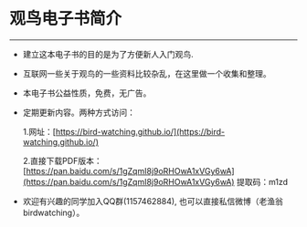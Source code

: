 # 观鸟电子书简介

---

* 建立这本电子书的目的是为了方便新人入门观鸟.

* 互联网一些关于观鸟的一些资料比较杂乱，在这里做一个收集和整理。

* 本电子书公益性质，免费，无广告。

* 定期更新内容。两种方式访问：

    1.网址：[https://bird-watching.github.io/](https://bird-watching.github.io/)

    2.直接下载PDF版本：[https://pan.baidu.com/s/1gZqmI8j9oRHOwA1xVGy6wA](https://pan.baidu.com/s/1gZqmI8j9oRHOwA1xVGy6wA) 提取码：m1zd

* 欢迎有兴趣的同学加入QQ群\(1157462884\), 也可以直接私信微博（老渔翁birdwatching）。



